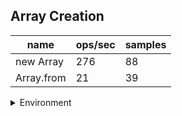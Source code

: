 ## Array Creation

|name|ops/sec|samples|
|-|-|-|
|new Array|276|88|
|Array.from|21|39|


<details>
<summary>Environment</summary>

* __Machine:__ linux x64 | 4 vCPUs | 7.6GB Mem
* __Run:__ Mon Nov 06 2023 15:07:51 GMT+0000 (Coordinated Universal Time)
</details>

<!--
{"environment":{"platform":"linux","arch":"x64","cpus":4,"totalMemory":7.6085662841796875},"benchmarks":[{"name":"new Array","opsSec":275.8227916888118,"samples":3},{"name":"Array.from","opsSec":21.280807841161163,"samples":2}]}-->
